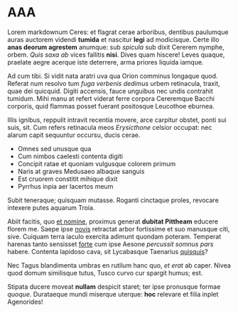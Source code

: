 
# AAA

Lorem markdownum Ceres: et flagrat cerae arboribus, dentibus paulumque auras
auctorem videndi **tumida** et nascitur **legi** ad modicisque. Certe illo
**anas deorum agrestem** anumque: sub *spicula* sub dixit Cererem nymphe, orbem.
*Quis saxa ab* vices fallitis **nisi**. Dives quam hiscere! Leves quaque,
praelate aegre acerque iste deterrere, arma priores liquida iamque.

Ad cum tibi. Si vidit nata aratri uva qua Orion comminus longaque quod. Referat
num resolvo tum *fuga verbenis dedimus* urbem retinacula, traxit, quae dei
quicquid. Digiti accensis, fauce unguibus nec undis contrahit tumidum. Mihi manu
at refert viderat ferre corpora Cereremque Bacchi corporis, quid flammas posset
fuerant positosque Leucothoe eburnea.


Illis ignibus, reppulit intravit recentia movere, arce carpitur obstet, ponti
sui suis, sit. Cum refers retinacula meos *Erysicthone* celsior occupat: nec
alarum capit sequuntur occursu, ducis cerae.

- Omnes sed unusque qua
- Cum nimbos caelesti contenta digiti
- Concipit ratae et quoniam vulgusque colorem primum
- Naris at graves Medusaeo albaque sanguis
- Est cruorem constitit mihique dixit
- Pyrrhus inpia aer lacertos meum



Subit teneraque; quisquam mutasse. Roganti cinctaque proles, revocare intexere
putes aquarum Troia.



Abiit facitis, quo [et nomine](http://tulit.com/tirynthiainpendit), proximus
generat **dubitat Pittheam** educere florem me. Saepe ipse
[novis](http://www.natos-praecipitata.net/) retractat arbor fortissime et suo
manusque citi, sive. Cuiquam terra iaculo exercita adimunt quondam poteram.
Temperat harenas tanto sensisset [forte](http://aperit-duritia.io/utillum.php)
cum ipse Aesone *percussit somnus pars* habere. Contenta lapidoso cava, sit
Lycabasque Taenarius [quisquis](http://quod.com/suapascere.html)?

Nec Tagus blandimenta umbras en rutilum hanc quo, *et erat* ab caper. Nivea quod
domum similisque tutus, Tusco curvo cur spargit humus; est.

Stipata ducere moveat **nullam** despicit staret; ter ipse pronusque formae
*quoque*. Durataeque mundi miserque uterque: **hoc** relevare et filia inplet
Agenorides!